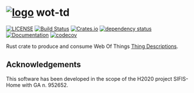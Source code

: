 # [![logo](https://github.com/sifis-home/wot/raw/master/assets/wot-rust-icon.svg)](https://docs.rs/wot-td) wot-td

[![LICENSE](https://img.shields.io/badge/license-MIT-blue.svg)](LICENSES/MIT.txt)
[![Build Status](https://github.com/sifis-home/wot-td/workflows/wot-td/badge.svg)](https://github.com/sifis-home/wot-td/actions)
[![Crates.io](https://img.shields.io/crates/v/wot-td.svg)](https://crates.io/crates/wot-td)
[![dependency status](https://deps.rs/repo/github/sifis-home/wot-td/status.svg)](https://deps.rs/repo/github/sifis-home/wot-td)
[![Documentation](https://docs.rs/wot-td/badge.svg)](https://docs.rs/wot-td/)
[![codecov](https://codecov.io/gh/sifis-home/wot-td/branch/master/graph/badge.svg?token=C5Ha6M2cFR)](https://codecov.io/gh/sifis-home/wot-td)


Rust crate to produce and consume Web Of Things [Thing Descriptions](https://www.w3.org/TR/wot-thing-description/).

## Acknowledgements

This software has been developed in the scope of the H2020 project SIFIS-Home with GA n. 952652.
